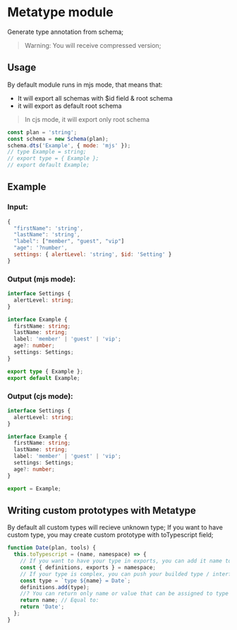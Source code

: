 # Metatype module

Generate type annotation from schema;

> Warning: You will receive compressed version;

## Usage

By default module runs in mjs mode, that means that:

- It will export all schemas with $id field & root schema
- it will export as default root schema

> In cjs mode, it will export only root schema

```js
const plan = 'string';
const schema = new Schema(plan);
schema.dts('Example', { mode: 'mjs' });
// type Example = string;
// export type = { Example };
// export default Example;
```

## Example

### Input:

```js
{
  "firstName": 'string',
  "lastName": 'string',
  "label": ["member", "guest", "vip"]
  "age": '?number',
  settings: { alertLevel: 'string', $id: 'Setting' }
}
```

### Output (mjs mode):

```ts
interface Settings {
  alertLevel: string;
}

interface Example {
  firstName: string;
  lastName: string;
  label: 'member' | 'guest' | 'vip';
  age?: number;
  settings: Settings;
}

export type { Example };
export default Example;
```

### Output (cjs mode):

```ts
interface Settings {
  alertLevel: string;
}

interface Example {
  firstName: string;
  lastName: string;
  label: 'member' | 'guest' | 'vip';
  settings: Settings;
  age?: number;
}

export = Example;
```

## Writing custom prototypes with Metatype

By default all custom types will recieve unknown type; If you want to have custom type, you may
create custom prototype with toTypescript field;

```js
function Date(plan, tools) {
  this.toTypescript = (name, namespace) => {
    // If you want to have your type in exports, you can add it name to exports;
    const { definitions, exports } = namespace;
    // If your type is complex, you can push your builded type / interface to definitions and return it name
    const type = `type ${name} = Date`;
    definitions.add(type);
    //? You can return only name or value that can be assigned to type
    return name; // Equal to:
    return 'Date';
  };
}
```
